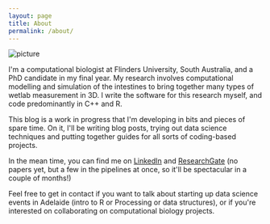 ```yaml
---
layout: page
title: About
permalink: /about/
---
```

![picture]({{https://github.com/HDockrell/HDockrell.github.io}}/assets/head_shot_site.png)

I'm a computational biologist at Flinders University, South Australia, and a PhD candidate in my final year. My research involves computational modelling and simulation of the intestines to bring together many types of wetlab measurement in 3D. I write the software for this research myself, and code predominantly in C++ and R. 

This blog is a work in progress that I'm developing in bits and pieces of spare time. On it, I'll be writing blog posts, trying out data science techniques and putting together guides for all sorts of coding-based projects.

In the mean time, you can find me on [LinkedIn](https://www.linkedin.com/in/helendockrell/) and [ResearchGate](https://www.researchgate.net/profile/Helen_Dockrell/) (no papers yet, but a few in the pipelines at once, so it'll be spectacular in a couple of months!) 

Feel free to get in contact if you want to talk about starting up data science events in Adelaide (intro to R or Processing or data structures), or if you're interested on collaborating on computational biology projects.


